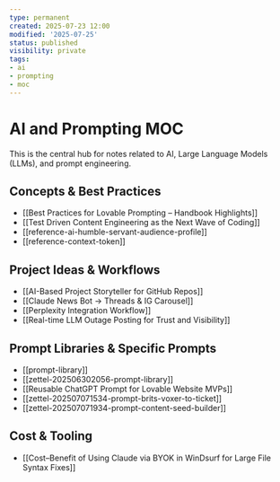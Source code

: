 ```yaml
---
type: permanent
created: 2025-07-23 12:00
modified: '2025-07-25'
status: published
visibility: private
tags:
- ai
- prompting
- moc
---
```

# AI and Prompting MOC

This is the central hub for notes related to AI, Large Language Models (LLMs), and prompt engineering.

## Concepts & Best Practices
- [[Best Practices for Lovable Prompting – Handbook Highlights]]
- [[Test Driven Content Engineering as the Next Wave of Coding]]
- [[reference-ai-humble-servant-audience-profile]]
- [[reference-context-token]]

## Project Ideas & Workflows
- [[AI-Based Project Storyteller for GitHub Repos]]
- [[Claude News Bot → Threads & IG Carousel]]
- [[Perplexity Integration Workflow]]
- [[Real-time LLM Outage Posting for Trust and Visibility]]

## Prompt Libraries & Specific Prompts
- [[prompt-library]]
- [[zettel-202506302056-prompt-library]]
- [[Reusable ChatGPT Prompt for Lovable Website MVPs]]
- [[zettel-202507071534-prompt-brits-voxer-to-ticket]]
- [[zettel-202507071934-prompt-content-seed-builder]]

## Cost & Tooling
- [[Cost–Benefit of Using Claude via BYOK in WinDsurf for Large File Syntax Fixes]]
